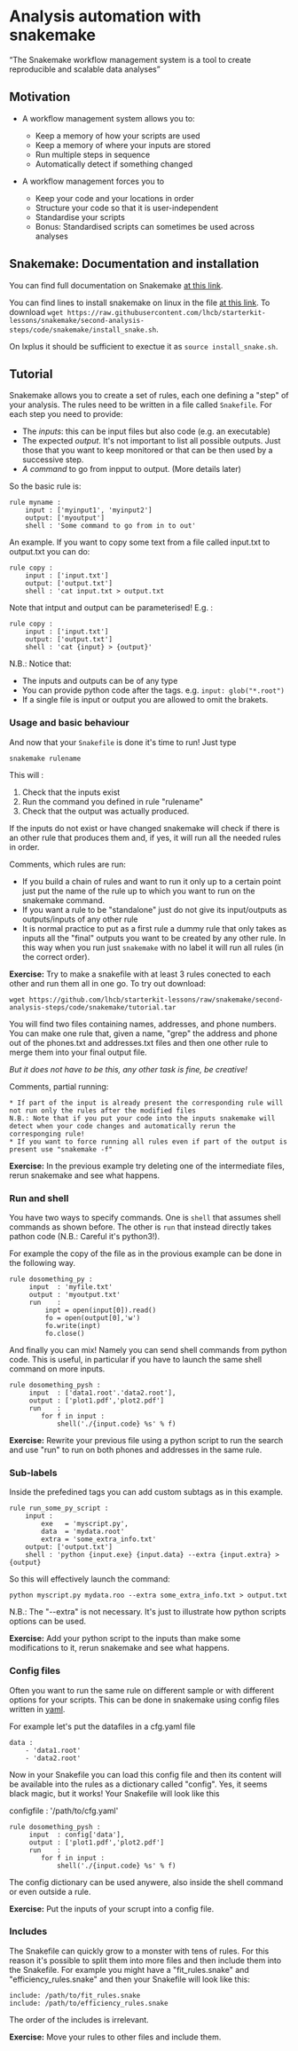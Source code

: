 # Analysis automation with snakemake

“The Snakemake workflow management system is a tool to create reproducible and scalable data analyses”

## Motivation

- A workflow management system allows you to:

  * Keep a memory of how your scripts are used
  * Keep a memory of where your inputs are stored
  * Run multiple steps in sequence
  * Automatically detect if something changed

- A workflow management forces you to

  * Keep your code and your locations in order
  * Structure your code so that it is user-independent
  * Standardise your scripts
  * Bonus: Standardised scripts can sometimes be used across analyses

## Snakemake: Documentation and installation

You can find full documentation on Snakemake [at this link](http://snakemake.readthedocs.io/en/stable/index.html).

You can find lines to install snakemake on linux in the file [at this link](https://github.com/lhcb/starterkit-lessons/blob/snakemake/second-analysis-steps/code/snakemake/install_snake.sh).
To download `wget https://raw.githubusercontent.com/lhcb/starterkit-lessons/snakemake/second-analysis-steps/code/snakemake/install_snake.sh`.

On lxplus it should be sufficient to exectue it as `source install_snake.sh`.

## Tutorial

Snakemake allows you to create a set of rules, each one defining a "step" of your analysis.
The rules need to be written in a file called `Snakefile`.
For each step you need to provide:

  * The _inputs_: this can be input files but also code (e.g. an executable)
  * The expected _output_. It's not important to list all possible outputs. Just those that you want to keep monitored or that can be then used by a successive step.
  * _A command_ to go from inpput to output. (More details later)

So the basic rule is:

```
rule myname :
    input : ['myinput1', 'myinput2']
    output: ['myoutput']
    shell : 'Some command to go from in to out'
```

An example. If you want to copy some text from a file called input.txt to output.txt you can do:

```
rule copy :
    input : ['input.txt']
    output: ['output.txt']
    shell : 'cat input.txt > output.txt
```

Note that intput and output can be parameterised! E.g. :

```
rule copy :
    input : ['input.txt']
    output: ['output.txt']
    shell : 'cat {input} > {output}'
```

N.B.: Notice that:

  * The inputs and outputs can be of any type
  * You can provide python code after the tags. e.g. `input: glob("*.root")`
  * If a single file is input or output you are allowed to omit the brakets.

### Usage and basic behaviour 

And now that your `Snakefile` is done it's time to run! Just type

```snakemake rulename```

This will :

  1. Check that the inputs exist
  2. Run the command you defined in rule "rulename"
  3. Check that the output was actually produced.

If the inputs do not exist or have changed snakemake will check if there is an other rule that produces them and, if yes, it will run all the needed rules in order.

Comments, which rules are run: 
    
  * If you build a chain of rules and want to run it only up to a certain point just put the name of the rule up to which you want to run on the snakemake command.
  * If you want a rule to be "standalone" just do not give its input/outputs as outputs/inputs of any other rule
  * It is normal practice to put as a first rule a dummy rule that only takes as inputs all the "final" outputs you want to be created by any other rule. In this way when you run just `snakemake` with no label it will run all rules (in the correct order). 

**Exercise:** Try to make a snakefile with at least 3 rules conected to each other and run them all in one go.
To try out download:

`wget https://github.com/lhcb/starterkit-lessons/raw/snakemake/second-analysis-steps/code/snakemake/tutorial.tar`

You will find two files containing names, addresses, and phone numbers.
You can make one rule that, given a name, "grep" the address and phone out of the phones.txt and addresses.txt files and then one other rule to merge them into your final output file. 

_But it does not have to be this, any other task is fine, be creative!_

Comments, partial running:

    * If part of the input is already present the corresponding rule will not run only the rules after the modified files
    N.B.: Note that if you put your code into the inputs snakemake will detect when your code changes and automatically rerun the corresponging rule!
    * If you want to force running all rules even if part of the output is present use "snakemake -f"

**Exercise:** In the previous example try deleting one of the intermediate files, rerun snakemake and see what happens.


### Run and shell

You have two ways to specify commands. One is `shell` that assumes shell commands as shown before.
The other is `run` that instead directly takes pathon code (N.B.: Careful it's python3!).

For example the copy of the file as in the provious example can be done in the following way. 

```
rule dosomething_py :
     input  : 'myfile.txt'
     output : 'myoutput.txt'
     run    :
         inpt = open(input[0]).read()
         fo = open(output[0],'w')
         fo.write(inpt)
         fo.close()
```

And finally you can mix! Namely you can send shell commands from python code.
This is useful, in particular if you have to launch the same shell command on more inputs.

```
rule dosomething_pysh :
     input  : ['data1.root'.'data2.root'],
     output : ['plot1.pdf','plot2.pdf']    
     run    :
        for f in input :
            shell('./{input.code} %s' % f)
```

**Exercise:** Rewrite your previous file using a python script to run the search and use "run" to run on both phones and addresses in the same rule.


### Sub-labels

Inside the prefedined tags you can add custom subtags as in this example.

```
rule run_some_py_script :
    input : 
        exe   = 'myscript.py',
        data  = 'mydata.root'
        extra = 'some_extra_info.txt'
    output: ['output.txt']
    shell : 'python {input.exe} {input.data} --extra {input.extra} > {output}
```

So this will effectively launch the command:

```python myscript.py mydata.roo --extra some_extra_info.txt > output.txt```

N.B.: The "--extra" is not necessary. It's just to illustrate how python scripts options can be used.

**Exercise:** Add your python script to the inputs than make some modifications to it, rerun snakemake and see what happens.

### Config files

Often you want to run the same rule on different sample or with different options for your scripts.
This can be done in snakemake using config files written in [yaml](https://learn.getgrav.org/advanced/yaml).

For example let's put the datafiles in a cfg.yaml file

```
data : 
    - 'data1.root'
    - 'data2.root'
```

Now in your Snakefile you can load this config file and then its content will be available into the rules as a dictionary called "config". Yes, it seems black magic, but it works! Your Snakefile will look like this

configfile : '/path/to/cfg.yaml'

```
rule dosomething_pysh :
     input  : config['data'],
     output : ['plot1.pdf','plot2.pdf']    
     run    :
        for f in input :
            shell('./{input.code} %s' % f)
```

The config dictionary can be used anywere, also inside the shell command or even outside a rule.

**Exercise:** Put the inputs of your scrupt into a config file.

### Includes

The Snakefile can quickly grow to a monster with tens of rules. For this reason it's possible to split them into more files and then include them into the Snakefile. For example you might have a "fit_rules.snake" and "efficiency_rules.snake"
and then your Snakefile will look like this:

```
include: /path/to/fit_rules.snake
include: /path/to/efficiency_rules.snake
```

The order of the includes is irrelevant.

**Exercise:** Move your rules to other files and include them.

